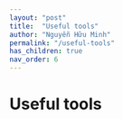 ```yaml
---
layout: "post"
title:  "Useful tools"
author: "Nguyễn Hữu Minh"
permalink: "/useful-tools"
has_children: true
nav_order: 6
---
```


# Useful tools
